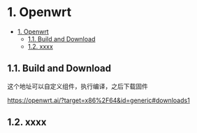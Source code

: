 # 1. Openwrt 
- [1. Openwrt](#1-openwrt)
  - [1.1. Build and Download](#11-build-and-download)
  - [1.2. xxxx](#12-xxxx)


## 1.1. Build and Download

这个地址可以自定义组件，执行编译，之后下载固件

https://openwrt.ai/?target=x86%2F64&id=generic#downloads1


## 1.2. xxxx